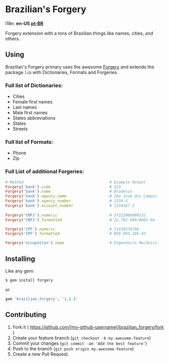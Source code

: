 # Brazilian's Forgery

I18n: **en-US** **[pt-BR](/README.pt-BR.md)**

Forgery extension with a tons of Brazilian things like names, cities, and others.

## Using

Brazilian's Forgery primary uses the awesome [Forgery](https://github.com/sevenwire/forgery)
and extends the package `lib` with Dictionaries, Formats and Forgeries.


### Full list of Dictionaries:

* Cities
* Female first names
* Last names
* Male first names
* States abbreviations
* States
* Streets


### Full list of Formats:

* Phone
* Zip


### Full List of additional Forgeries:


```ruby
# Method                                      # Example Output
Forgery('bank').code                          # 123
Forgery('bank').name                          # Bradesco
Forgery('bank').agency_name                   # São José dos Campos
Forgery('bank').agency_number                 # 1234-3
Forgery('bank').account_number                # 1234567-3
                                                
Forgery('CNPJ').numeric                       # 57222068000132
Forgery('CNPJ').formatted                     # 22.792.949/0001-04

Forgery('CPF').numeric                        # 11438374798
Forgery('CPF').formatted                      # 059.893.186-42

Forgery('occupation').name                    # Engenheiro Mecânico
```

## Installing

Like any gem:

```console
$ gem install forgery
```

or

```ruby
gem 'brazilian_forgery', '1.2.3'
```


## Contributing

1. Fork it ( https://github.com/[my-github-username]/brazilian_forgery/fork )
2. Create your feature branch (`git checkout -b my-awesome-feature`)
3. Commit your changes (`git commit -am 'Add the best feature'`)
4. Push to the branch (`git push origin my-awesome-feature`)
5. Create a new Pull Request.
